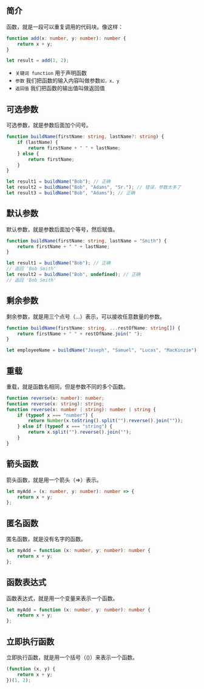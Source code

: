 <PageHeader content="函数" />

## 简介

函数，就是一段可以重复调用的代码块。像这样：

```ts
function add(x: number, y: number): number {
	return x + y;
}

let result = add(1, 2);
```

- `关键词 function` 用于声明函数
- `参数` 我们把函数的输入内容叫做参数`如，x、y`
- `返回值` 我们把函数的输出值叫做返回值

## 可选参数

可选参数，就是参数后面加个问号。

```ts
function buildName(firstName: string, lastName?: string) {
	if (lastName) {
		return firstName + " " + lastName;
	} else {
		return firstName;
	}
}

let result1 = buildName("Bob"); // 正确
let result2 = buildName("Bob", "Adams", "Sr."); // 错误，参数太多了
let result3 = buildName("Bob", "Adams"); // 正确
```

## 默认参数

默认参数，就是参数后面加个等号，然后赋值。

```ts
function buildName(firstName: string, lastName = "Smith") {
	return firstName + " " + lastName;
}

let result1 = buildName("Bob"); // 正确
// 返回 'Bob Smith'
let result2 = buildName("Bob", undefined); // 正确
// 返回 'Bob Smith'
```

## 剩余参数

剩余参数，就是用三个点号（...）表示，可以接收任意数量的参数。

```ts
function buildName(firstName: string, ...restOfName: string[]) {
	return firstName + " " + restOfName.join(" ");
}

let employeeName = buildName("Joseph", "Samuel", "Lucas", "MacKinzie");
```

## 重载

重载，就是函数名相同，但是参数不同的多个函数。

```ts
function reverse(x: number): number;
function reverse(x: string): string;
function reverse(x: number | string): number | string {
	if (typeof x === "number") {
		return Number(x.toString().split("").reverse().join(""));
	} else if (typeof x === "string") {
		return x.split("").reverse().join("");
	}
}
```

## 箭头函数

箭头函数，就是用一个箭头（=>）表示。

```ts
let myAdd = (x: number, y: number): number => {
	return x + y;
};
```

## 匿名函数

匿名函数，就是没有名字的函数。

```ts
let myAdd = function (x: number, y: number): number {
	return x + y;
};
```

## 函数表达式

函数表达式，就是用一个变量来表示一个函数。

```ts
let myAdd = function (x: number, y: number): number {
	return x + y;
};
```

## 立即执行函数

立即执行函数，就是用一个括号（()）来表示一个函数。

```ts
(function (x, y) {
	return x + y;
})(1, 2);
```
